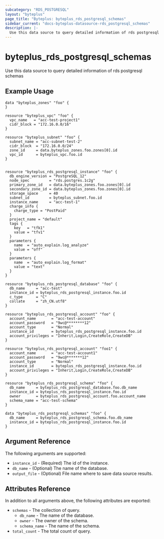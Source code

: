 ```yaml
---
subcategory: "RDS_POSTGRESQL"
layout: "byteplus"
page_title: "Byteplus: byteplus_rds_postgresql_schemas"
sidebar_current: "docs-byteplus-datasource-rds_postgresql_schemas"
description: |-
  Use this data source to query detailed information of rds postgresql schemas
---
```

# byteplus_rds_postgresql_schemas
Use this data source to query detailed information of rds postgresql schemas
## Example Usage
```hcl
data "byteplus_zones" "foo" {
}

resource "byteplus_vpc" "foo" {
  vpc_name   = "acc-test-project1"
  cidr_block = "172.16.0.0/16"
}

resource "byteplus_subnet" "foo" {
  subnet_name = "acc-subnet-test-2"
  cidr_block  = "172.16.0.0/24"
  zone_id     = data.byteplus_zones.foo.zones[0].id
  vpc_id      = byteplus_vpc.foo.id
}


resource "byteplus_rds_postgresql_instance" "foo" {
  db_engine_version = "PostgreSQL_12"
  node_spec         = "rds.postgres.1c2g"
  primary_zone_id   = data.byteplus_zones.foo.zones[0].id
  secondary_zone_id = data.byteplus_zones.foo.zones[0].id
  storage_space     = 40
  subnet_id         = byteplus_subnet.foo.id
  instance_name     = "acc-test-1"
  charge_info {
    charge_type = "PostPaid"
  }
  project_name = "default"
  tags {
    key   = "tfk1"
    value = "tfv1"
  }
  parameters {
    name  = "auto_explain.log_analyze"
    value = "off"
  }
  parameters {
    name  = "auto_explain.log_format"
    value = "text"
  }
}

resource "byteplus_rds_postgresql_database" "foo" {
  db_name     = "acc-test"
  instance_id = byteplus_rds_postgresql_instance.foo.id
  c_type      = "C"
  collate     = "zh_CN.utf8"
}

resource "byteplus_rds_postgresql_account" "foo" {
  account_name       = "acc-test-account"
  account_password   = "9wc@********12"
  account_type       = "Normal"
  instance_id        = byteplus_rds_postgresql_instance.foo.id
  account_privileges = "Inherit,Login,CreateRole,CreateDB"
}

resource "byteplus_rds_postgresql_account" "foo1" {
  account_name       = "acc-test-account1"
  account_password   = "9wc@*******12"
  account_type       = "Normal"
  instance_id        = byteplus_rds_postgresql_instance.foo.id
  account_privileges = "Inherit,Login,CreateRole,CreateDB"
}

resource "byteplus_rds_postgresql_schema" "foo" {
  db_name     = byteplus_rds_postgresql_database.foo.db_name
  instance_id = byteplus_rds_postgresql_instance.foo.id
  owner       = byteplus_rds_postgresql_account.foo.account_name
  schema_name = "acc-test-schema"
}

data "byteplus_rds_postgresql_schemas" "foo" {
  db_name     = byteplus_rds_postgresql_schema.foo.db_name
  instance_id = byteplus_rds_postgresql_instance.foo.id
}
```
## Argument Reference
The following arguments are supported:
* `instance_id` - (Required) The id of the instance.
* `db_name` - (Optional) The name of the database.
* `output_file` - (Optional) File name where to save data source results.

## Attributes Reference
In addition to all arguments above, the following attributes are exported:
* `schemas` - The collection of query.
    * `db_name` - The name of the database.
    * `owner` - The owner of the schema.
    * `schema_name` - The name of the schema.
* `total_count` - The total count of query.


